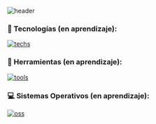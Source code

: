 <!-- # Hello World! '\u{2665}' -->

![header](https://capsule-render.vercel.app/api?type=waving&height=200&color=155E95&text=Hello%20World!%20'\u{2665}'&section=header&reversal=true&textBg=false&fontColor=F2EFE7&fontSize=41&fontAlignY=39&animation=fadeIn)

### 🎯 Tecnologías (en aprendizaje):
[![techs](https://skillicons.dev/icons?i=flutter,dart,firebase)](https://skillicons.dev)

### 🔧 Herramientas (en aprendizaje):
[![tools](https://skillicons.dev/icons?i=git,github,figma)](https://skillicons.dev)

### 💻 Sistemas Operativos (en aprendizaje):
[![oss](https://skillicons.dev/icons?i=windows,linux)](https://skillicons.dev)

